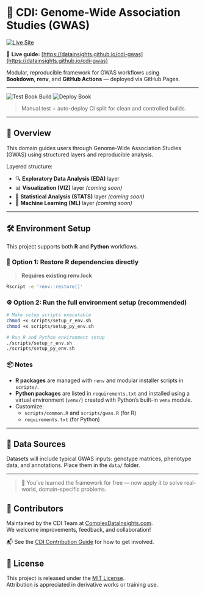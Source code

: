 # 🧬 CDI: Genome-Wide Association Studies (GWAS)

[![Live Site](https://img.shields.io/badge/visit-site-blue?logo=githubpages)](https://datainsights.github.io/cdi-gwas)

📘 **Live guide:** [https://datainsights.github.io/cdi-gwas](https://datainsights.github.io/cdi-gwas)

Modular, reproducible framework for GWAS workflows using  
**Bookdown**, **renv**, and **GitHub Actions** — deployed via GitHub Pages.

---

![Test Book Build](https://github.com/datainsights/cdi-gwas/actions/workflows/test-book.yml/badge.svg)
![Deploy Book](https://github.com/datainsights/cdi-gwas/actions/workflows/deploy-book.yml/badge.svg)

> Manual test + auto-deploy CI split for clean and controlled builds.

---

## 📘 Overview

This domain guides users through Genome-Wide Association Studies (GWAS) using structured layers and reproducible analysis.

Layered structure:

- 🔍 **Exploratory Data Analysis (EDA)** layer
- 📊 **Visualization (VIZ)** layer *(coming soon)*
- 📐 **Statistical Analysis (STATS)** layer *(coming soon)*
- 🧠 **Machine Learning (ML)** layer *(coming soon)*

---

## 🛠️ Environment Setup

This project supports both **R** and **Python** workflows.

### 🔄 Option 1: Restore R dependencies directly

> **Requires existing renv.lock**

```bash
Rscript -e 'renv::restore()'
```
### ⚙️ Option 2: Run the full environment setup (recommended)

```bash
# Make setup scripts executable
chmod +x scripts/setup_r_env.sh
chmod +x scripts/setup_py_env.sh

# Run R and Python environment setup
./scripts/setup_r_env.sh
./scripts/setup_py_env.sh
```

### 📦 Notes

- **R packages** are managed with `renv` and modular installer scripts in `scripts/`.
- **Python packages** are listed in `requirements.txt` and installed using a virtual environment (`venv/`) created with Python’s built-in `venv` module.
- Customize:
  - `scripts/common.R` and `scripts/gwas.R` (for R)
  - `requirements.txt` (for Python)

---

## 📁 Data Sources

Datasets will include typical GWAS inputs: genotype matrices, phenotype data, and annotations. Place them in the `data/` folder.

---

> 🧠 You’ve learned the framework for free — now apply it to solve real-world, domain-specific problems.

## 🤝 Contributors

Maintained by the CDI Team at [ComplexDataInsights.com](https://complexdatainsights.com).  
We welcome improvements, feedback, and collaboration!

📬 See the [CDI Contribution Guide](https://github.com/datainsights/cdi-framework/blob/main/CONTRIBUTING.md) for how to get involved.

## 📄 License

This project is released under the [MIT License](LICENSE).  
Attribution is appreciated in derivative works or training use.
